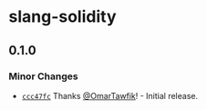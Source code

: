 # slang-solidity

## 0.1.0

### Minor Changes

- [`ccc47fc`](https://github.com/NomicFoundation/slang/commit/ccc47fc4ad57906bef2692509285b8150f905b0f) Thanks [@OmarTawfik](https://github.com/OmarTawfik)! - Initial release.
